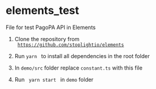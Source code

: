 # elements_test
File for test PagoPA API in Elements

1. Clone the repository from </br>
<code> https://github.com/stoplightio/elements </code>

2. Run <code>yarn </code> to install all dependencies in the root folder

3. In <code>demo/src</code> folder replace <code>constant.ts</code> with this file

4. Run <code> yarn start </code> in <code>demo</code> folder


